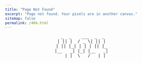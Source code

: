 ```yaml
---
title: "Page Not Found"
excerpt: "Page not found. Your pixels are in another canvas."
sitemap: false
permalink: /404.html
---
```


<center>
<bold>
<pre>
 _  _    ___  _  _
| || |  / _ \| || |
| || |_| | | | || |_
|__   _| |_| |__   _|
   |_|  \___/   |_|
</pre>
</bold>
</center>